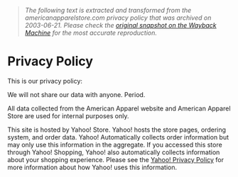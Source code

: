 > *The following text is extracted and transformed from the americanapparelstore.com privacy policy that was archived on 2003-06-21. Please check the [original snapshot on the Wayback Machine](https://web.archive.org/web/20030621122049id_/http%3A//www.americanapparelstore.com/privacypolicy.html) for the most accurate reproduction.*

# Privacy Policy

This is our privacy policy:

We will not share our data with anyone. Period.

All data collected from the American Apparel website and American Apparel Store are used for internal purposes only.

This site is hosted by Yahoo! Store. Yahoo! hosts the store pages, ordering system, and order data. Yahoo! Automatically collects order information but may only use this information in the aggregate. If you accessed this store through Yahoo! Shopping, Yahoo! also automatically collects information about your shopping experience. Please see the [ Yahoo! Privacy Policy](http://privacy.yahoo.com/privacy/us/) for more information about how Yahoo! uses this information.
